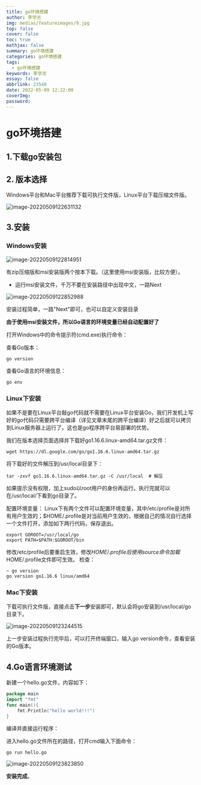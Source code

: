 ```yaml
---
title: go环境搭建
author: 李学志
img: medias/featureimages/9.jpg
top: false
cover: false
toc: true
mathjax: false
summary: go环境搭建
categories: go环境搭建
tags:
  - go环境搭建
keywords: 李学志
essay: false
abbrlink: 23540
date: 2022-05-09 12:22:00
coverImg:
password:
---
```


# go环境搭建

## 1.下载go安装包

[Go官方镜像站（推荐）：]: https://golang.google.cn/dl/
[Go语言中文网下载网址（推荐）：]: https://studygolang.com/dl

## 2. 版本选择

Windows平台和Mac平台推荐下载可执行文件版，Linux平台下载压缩文件版。

![image-20220509122631132](http://image.lxzcode520.xyz/img/image-20220509122631132.png)

## 3.安装

###  Windows安装

![image-20220509122814951](http://image.lxzcode520.xyz/img/image-20220509122814951.png)

有zip压缩版和msi安装版两个按本下载。（这里使用msi安装版，比较方便）。

+ 运行msi安装文件，千万不要在安装路径中出现中文，一路Next

![image-20220509122852988](http://image.lxzcode520.xyz/img/image-20220509122852988.png)

安装过程简单，一路"Next"即可，也可以自定义安装目录

**由于使用msi安装文件，所以Go语言的环境变量已经自动配置好了**

打开Windows中的命令提示符(cmd.exe)执行命令：

查看Go版本：

```
go version
```

 查看Go语言的环境信息：

```
go env
```

### Linux下安装

如果不是要在Linux平台敲go代码就不需要在Linux平台安装Go，我们开发机上写好的go代码只需要跨平台编译（详见文章末尾的跨平台编译）好之后就可以拷贝到Linux服务器上运行了，这也是go程序跨平台易部署的优势。

我们在版本选择页面选择并下载好go1.16.6.linux-amd64.tar.gz文件：

```
wget https://dl.google.com/go/go1.16.6.linux-amd64.tar.gz
```

将下载好的文件解压到/usr/local目录下：

```
tar -zxvf go1.16.6.linux-amd64.tar.gz -C /usr/local  # 解压
```

如果提示没有权限，加上sudo以root用户的身份再运行。执行完就可以在/usr/local/下看到go目录了。

配置环境变量： Linux下有两个文件可以配置环境变量，其中/etc/profile是对所有用户生效的；$HOME/.profile是对当前用户生效的，根据自己的情况自行选择一个文件打开，添加如下两行代码，保存退出。

~~~
export GOROOT=/usr/local/go
export PATH=$PATH:$GOROOT/bin
~~~

修改/etc/profile后要重启生效，修改$HOME/.profile后使用source命令加载$HOME/.profile文件即可生效。 检查：

~~~
~ go version
go version go1.16.6 linux/amd64
~~~

### Mac下安装

下载可执行文件版，直接点击**下一步**安装即可，默认会将go安装到/usr/local/go目录下。

![image-20220509123244515](http://image.lxzcode520.xyz/img/image-20220509123244515.png)

上一步安装过程执行完毕后，可以打开终端窗口，输入go version命令，查看安装的Go版本。

## 4.Go语言环境测试

新建一个hello.go文件，内容如下：

~~~go
package main
import "fmt"
func main(){
    fmt.Println("hello world!!!")
}
~~~

编译并直接运行程序：

进入hello.go文件所在的路径，打开cmd输入下面命令：

```
go run hello.go
```

![image-20220509123823850](http://image.lxzcode520.xyz/img/image-20220509123823850.png)

**安装完成**。
